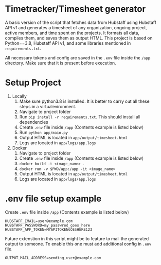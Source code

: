 # Timetracker/Timesheet generator

A basic version of the script that fetches data from Hubstaff using Hubstaff API v1 and generates a timesheet of any organization, ongoing project, active members, and time spent on the projects. It formats all data, compiles them, and saves them as output HTML. This project is based on Python==3.8, Hubstaff API v1, and some libraries mentioned in ```requirements.txt```.

All necessary tokens and config are saved in the ```.env``` file inside the ```/app``` directory. Make sure that it is present before execution.

# Setup Project
1. Locally
    1. Make sure python3.8 is installed. It is better to carry out all these steps in a virtualevironment.
    2. Navigate to project folder
    3. Run ```pip install -r requirements.txt```. This should install all dependencies
    4. Create ```.env``` file inside ```/app``` (Contents example is listed below)
    5. Run ```python app/main.py```
    6. Output HTML is located in ```app/output/timesheet.html```
    7. Logs are located in ```app/logs/app.logs```
2. Docker
    1. Navigate to project folder
    2. Create ```.env``` file inside ```/app``` (Contents example is listed below)
    3. ```docker build -t <image_name> .```
    4. ```docker run -v $PWD/app:/app -it <image_name>```
    5. Output HTML is located in ```app/output/timesheet.html```
    6. Logs are located in ```app/logs/app.logs```

# .env file setup example
Create ```.env``` file inside ```/app``` (Contents example is listed below)
```
HUBSTAFF_EMAIL=user@example.com
HUBSTAFF_PASSWORD=my_passwrod_goes_here
HUBSTAFF_APP_TOKEN=MYAPITOKENGOESHERE123
```

Future extenstion in this script might be to feature to mail the generated output to someone. To enable this one must add additional config in ```.env``` file.
```
OUTPUT_MAIL_ADDRESS=sending_user@example.com
```